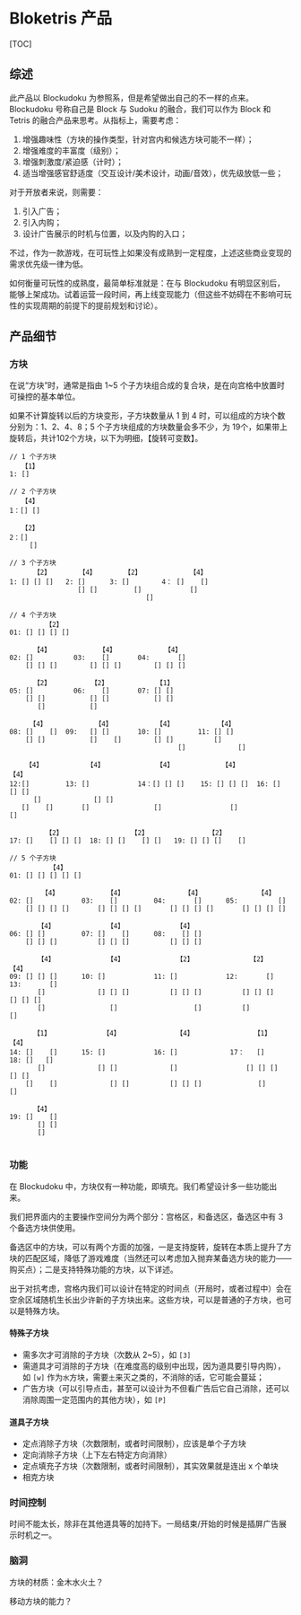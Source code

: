 # Bloketris 产品

[TOC]

## 综述

此产品以 Blockudoku 为参照系，但是希望做出自己的不一样的点来。Blockudoku 号称自己是 Block 与 Sudoku 的融合，我们可以作为 Block 和 Tetris 的融合产品来思考。从指标上，需要考虑：

1. 增强趣味性（方块的操作类型，针对宫内和候选方块可能不一样）；
2. 增强难度的丰富度（级别）；
3. 增强刺激度/紧迫感（计时）；
4. 适当增强感官舒适度（交互设计/美术设计，动画/音效），优先级放低一些；

对于开放者来说，则需要：

1. 引入广告；
2. 引入内购；
3. 设计广告展示的时机与位置，以及内购的入口；

不过，作为一款游戏，在可玩性上如果没有成熟到一定程度，上述这些商业变现的需求优先级一律为低。

如何衡量可玩性的成熟度，最简单标准就是：在与 Blockudoku 有明显区别后，能够上架成功。试着运营一段时间，再上线变现能力（但这些不妨碍在不影响可玩性的实现周期的前提下的提前规划和讨论）。

## 产品细节

### 方块

在说“方块”时，通常是指由 1~5 个子方块组合成的复合块，是在向宫格中放置时可操控的基本单位。

如果不计算旋转以后的方块变形，子方块数量从 1 到 4 时，可以组成的方块个数分别为：1、2、4、8；5 个子方块组成的方块数量会多不少，为 19个，如果带上旋转后，共计102个方块，以下为明细，【旋转可变数】。

```
// 1 个子方块
   【1】
1: []

// 2 个子方块
   【4】
1：[] []

   【2】
2：[]
     []

// 3 个子方块
      【2】       【4】       【2】            【4】
1: [] [] []   2: []      3: []        4： []    []
                 [] []         []            []
                                  []

// 4 个子方块
         【2】
01: [] [] [] []

      【4】            【4】            【4】
02: []          03:    []       04:       []
    [] [] []        [] [] []        [] [] []

      【2】          【2】            【1】
05: []          06:    []       07: [] []
    [] []           [] []           [] []
       []           [] 
     
     【4】            【4】           【4】           【4】
08: []    []  09:   [] []       10: []         11: [] []
    [] []           []    []        [] []          [] 
                                          []             []

    【4】           【4】             【4】            【4】           【4】
12:[]         13: []            14：[] [] []    15: [] [] []  16: [] [] []
      []             [] []
   []    []       []                []                 []               []

         【2】                 【2】               【2】
17: []    [] [] []  18: [] []    [] []   19: [] [] []    []

// 5 个子方块
          【4】
01: [] [] [] [] []

        【4】            【4】               【4】              【4】
02: []            03:    []         04:       []      05:          []
    [] [] [] []       [] [] [] []       [] [] [] []       [] [] [] []

       【4】             【4】             【4】
06: [] []         07: []    []      08:    [] []
    [] [] []          [] [] []          [] [] []

       【4】             【4】             【2】              【2】              【4】
09: [] [] []      10: []            11: []            12:       []      13:       []
       []             [] [] []          [] [] []          [] [] []          [] [] []
       []                []                   []          []                   []

      【1】             【4】              【4】               【1】            【4】
14: []    []      15: []            16: []             17：   []         18: []   []
       []             [] []             []                 [] [] []          [] []
    []    []             [] []          [] [] []              []                []
       
      【4】
19: []    []
       [] []
       []
       
```

### 功能

在 Blockudoku 中，方块仅有一种功能，即填充。我们希望设计多一些功能出来。

我们把界面内的主要操作空间分为两个部分：宫格区，和备选区，备选区中有 3 个备选方块供使用。

备选区中的方块，可以有两个方面的加强，一是支持旋转，旋转在本质上提升了方块的匹配区域，降低了游戏难度（当然还可以考虑加入抛弃某备选方块的能力——购买点）；二是支持特殊功能的方块，以下详述。

出于对抗考虑，宫格内我们可以设计在特定的时间点（开局时，或者过程中）会在空余区域随机生长出少许新的子方块出来。这些方块，可以是普通的子方块，也可以是特殊方块。

#### 特殊子方块

- 需多次才可消除的子方块（次数从 2~5），如 `[3]`
- 需道具才可消除的子方块（在难度高的级别中出现，因为道具要引导内购），如 `[w]` 作为`水`方块，需要`土`来灭之类的，不消除的话，它可能会蔓延；
- 广告方块（可以引导点击，甚至可以设计为不但看广告后它自己消除，还可以消除周围一定范围内的其他方块），如 `[P]`

#### 道具子方块

- 定点消除子方块（次数限制，或者时间限制），应该是单个子方块
- 定向消除子方块（上下左右特定方向消除）
- 定点填充子方块（次数限制，或者时间限制），其实效果就是连出 x 个单块
- 相克方块

### 时间控制

时间不能太长，除非在其他道具等的加持下。一局结束/开始的时候是插屏广告展示时机之一。

### 脑洞

方块的材质：金木水火土？

移动方块的能力？